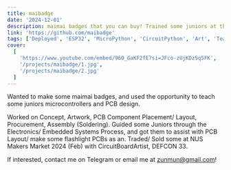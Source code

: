 ```yaml
---
title: maibadge
date: '2024-12-01'
description: maimai badges that you can buy! Trained some juniors at the same time!
link: 'https://github.com/maibadge'
tags: ['Deployed', 'ESP32', 'MicroPython', 'CircuitPython', 'Art', 'Team Project']
cover:
  [
    'https://www.youtube.com/embed/96O_GaKF2fE?si=JFco-zUjKDz5q5FK',
    '/projects/maibadge/1.jpg',
    '/projects/maibadge/2.jpg'
  ]
---
```


Wanted to make some maimai badges, and used the opportunity to teach some juniors microcontrollers and PCB design.

Worked on Concept, Artwork, PCB Component Placement/ Layout, Procurement, Assembly (Soldering). Guided some Juniors through the Electronics/ Embedded Systems Process, and got them to assist with PCB Layout/ make some flashlight PCBs as an. Traded/ Sold some at NUS Makers Market 2024 (Feb) with CircuitBoardArtist, DEFCON 33.

If interested, contact me on Telegram or email me at zunmun@gmail.com!
